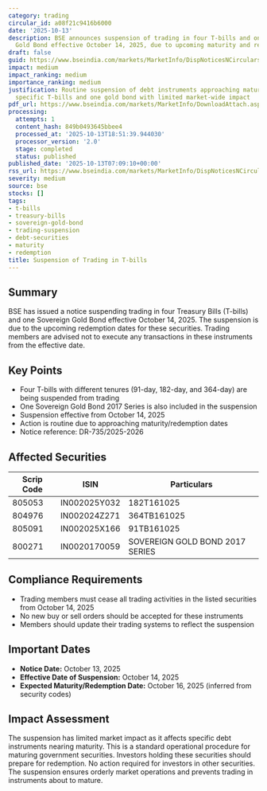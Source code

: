 ```yaml
---
category: trading
circular_id: a08f21c9416b6000
date: '2025-10-13'
description: BSE announces suspension of trading in four T-bills and one Sovereign
  Gold Bond effective October 14, 2025, due to upcoming maturity and redemption dates.
draft: false
guid: https://www.bseindia.com/markets/MarketInfo/DispNoticesNCirculars.aspx?Noticeid={66CD8F6B-290F-4E9C-80E5-461CF833F3C0}&noticeno=20251013-3&dt=10/13/2025&icount=3&totcount=65&flag=0
impact: medium
impact_ranking: medium
importance_ranking: medium
justification: Routine suspension of debt instruments approaching maturity; affects
  specific T-bills and one gold bond with limited market-wide impact
pdf_url: https://www.bseindia.com/markets/MarketInfo/DownloadAttach.aspx?id=20251013-3&attachedId=
processing:
  attempts: 1
  content_hash: 849b0493645bbee4
  processed_at: '2025-10-13T18:51:39.944030'
  processor_version: '2.0'
  stage: completed
  status: published
published_date: '2025-10-13T07:09:10+00:00'
rss_url: https://www.bseindia.com/markets/MarketInfo/DispNoticesNCirculars.aspx?Noticeid={66CD8F6B-290F-4E9C-80E5-461CF833F3C0}&noticeno=20251013-3&dt=10/13/2025&icount=3&totcount=65&flag=0
severity: medium
source: bse
stocks: []
tags:
- t-bills
- treasury-bills
- sovereign-gold-bond
- trading-suspension
- debt-securities
- maturity
- redemption
title: Suspension of Trading in T-bills
---
```


## Summary

BSE has issued a notice suspending trading in four Treasury Bills (T-bills) and one Sovereign Gold Bond effective October 14, 2025. The suspension is due to the upcoming redemption dates for these securities. Trading members are advised not to execute any transactions in these instruments from the effective date.

## Key Points

- Four T-bills with different tenures (91-day, 182-day, and 364-day) are being suspended from trading
- One Sovereign Gold Bond 2017 Series is also included in the suspension
- Suspension effective from October 14, 2025
- Action is routine due to approaching maturity/redemption dates
- Notice reference: DR-735/2025-2026

## Affected Securities

| Scrip Code | ISIN | Particulars |
|------------|------|-------------|
| 805053 | IN002025Y032 | 182T161025 |
| 804976 | IN002024Z271 | 364TB161025 |
| 805091 | IN002025X166 | 91TB161025 |
| 800271 | IN0020170059 | SOVEREIGN GOLD BOND 2017 SERIES |

## Compliance Requirements

- Trading members must cease all trading activities in the listed securities from October 14, 2025
- No new buy or sell orders should be accepted for these instruments
- Members should update their trading systems to reflect the suspension

## Important Dates

- **Notice Date:** October 13, 2025
- **Effective Date of Suspension:** October 14, 2025
- **Expected Maturity/Redemption Date:** October 16, 2025 (inferred from security codes)

## Impact Assessment

The suspension has limited market impact as it affects specific debt instruments nearing maturity. This is a standard operational procedure for maturing government securities. Investors holding these securities should prepare for redemption. No action required for investors in other securities. The suspension ensures orderly market operations and prevents trading in instruments about to mature.